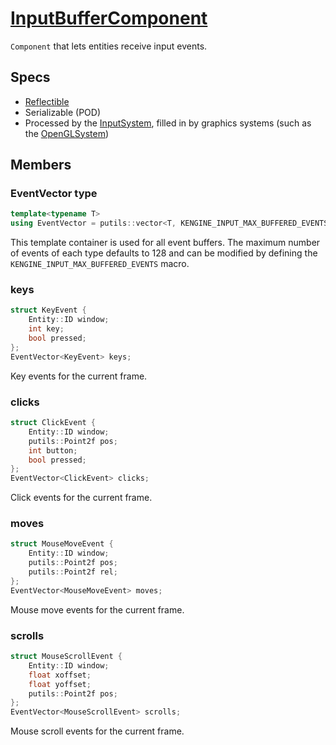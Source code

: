 # [InputBufferComponent](InputBufferComponent.hpp)

`Component` that lets entities receive input events.

## Specs

* [Reflectible](https://github.com/phiste/putils/blob/master/reflection.md)
* Serializable (POD)
* Processed by the [InputSystem](../../systems/InputSystem.md), filled in by graphics systems (such as the [OpenGLSystem](../../systems/opengl/OpenGLSystem.md))

## Members

### EventVector type

```cpp
template<typename T>
using EventVector = putils::vector<T, KENGINE_INPUT_MAX_BUFFERED_EVENTS>;
```

This template container is used for all event buffers. The maximum number of events of each type defaults to 128 and can be modified by defining the `KENGINE_INPUT_MAX_BUFFERED_EVENTS` macro.

### keys

```cpp
struct KeyEvent {
    Entity::ID window;
    int key;
    bool pressed;
};
EventVector<KeyEvent> keys;
```

Key events for the current frame.

### clicks

```cpp
struct ClickEvent {
    Entity::ID window;
    putils::Point2f pos;
    int button;
    bool pressed;
};
EventVector<ClickEvent> clicks;
```

Click events for the current frame.

### moves

```cpp
struct MouseMoveEvent {
    Entity::ID window;
    putils::Point2f pos;
    putils::Point2f rel;
};
EventVector<MouseMoveEvent> moves;
```

Mouse move events for the current frame.

### scrolls

```cpp
struct MouseScrollEvent {
    Entity::ID window;
    float xoffset;
    float yoffset;
    putils::Point2f pos;
};
EventVector<MouseScrollEvent> scrolls;
```

Mouse scroll events for the current frame.